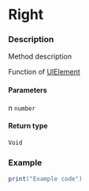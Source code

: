 # Right
### Description
Method description

Function of [UIElement](/classes/UIElement/)

#### Parameters
n `number`

#### Return type
`Void`

### Example
```lua
print("Example code")
```
